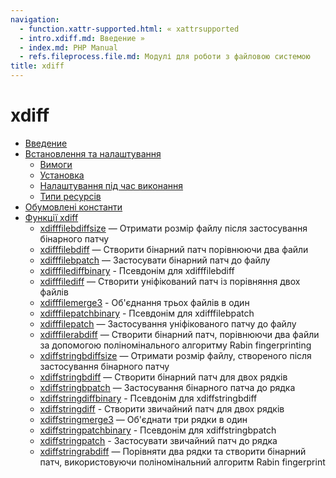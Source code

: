 ```yaml
---
navigation:
  - function.xattr-supported.html: « xattrsupported
  - intro.xdiff.md: Введение »
  - index.md: PHP Manual
  - refs.fileprocess.file.md: Модулі для роботи з файловою системою
title: xdiff
---
```

# xdiff

-   [Введение](intro.xdiff.md)
-   [Встановлення та налаштування](xdiff.setup.md)
    -   [Вимоги](xdiff.requirements.md)
    -   [Установка](xdiff.installation.md)
    -   [Налаштування під час виконання](xdiff.configuration.md)
    -   [Типи ресурсів](xdiff.resources.md)
-   [Обумовлені константи](xdiff.constants.md)
-   [Функції xdiff](ref.xdiff.md)
    -   [xdifffilebdiffsize](function.xdiff-file-bdiff-size.md) — Отримати розмір файлу після застосування бінарного патчу
    -   [xdifffilebdiff](function.xdiff-file-bdiff.md) — Створити бінарний патч порівнюючи два файли
    -   [xdifffilebpatch](function.xdiff-file-bpatch.md) — Застосувати бінарний патч до файлу
    -   [xdifffilediffbinary](function.xdiff-file-diff-binary.md) - Псевдонім для xdifffilebdiff
    -   [xdifffilediff](function.xdiff-file-diff.md) — Створити уніфікований патч із порівняння двох файлів
    -   [xdifffilemerge3](function.xdiff-file-merge3.md) - Об'єднання трьох файлів в один
    -   [xdifffilepatchbinary](function.xdiff-file-patch-binary.md) - Псевдонім для xdifffilebpatch
    -   [xdifffilepatch](function.xdiff-file-patch.md) — Застосування уніфікованого патчу до файлу
    -   [xdifffilerabdiff](function.xdiff-file-rabdiff.md) — Створити бінарний патч, порівнюючи два файли за допомогою поліномінального алгоритму Rabin fingerprinting
    -   [xdiffstringbdiffsize](function.xdiff-string-bdiff-size.md) — Отримати розмір файлу, створеного після застосування бінарного патчу
    -   [xdiffstringbdiff](function.xdiff-string-bdiff.md) — Створити бінарний патч для двох рядків
    -   [xdiffstringbpatch](function.xdiff-string-bpatch.md) — Застосування бінарного патча до рядка
    -   [xdiffstringdiffbinary](function.xdiff-string-diff-binary.md) - Псевдонім для xdiffstringbdiff
    -   [xdiffstringdiff](function.xdiff-string-diff.md) - Створити звичайний патч для двох рядків
    -   [xdiffstringmerge3](function.xdiff-string-merge3.md) — Об'єднати три рядки в один
    -   [xdiffstringpatchbinary](function.xdiff-string-patch-binary.md) - Псевдонім для xdiffstringbpatch
    -   [xdiffstringpatch](function.xdiff-string-patch.md) - Застосувати звичайний патч до рядка
    -   [xdiffstringrabdiff](function.xdiff-string-rabdiff.md) — Порівняти два рядки та створити бінарний патч, використовуючи поліномінальний алгоритм Rabin fingerprint
